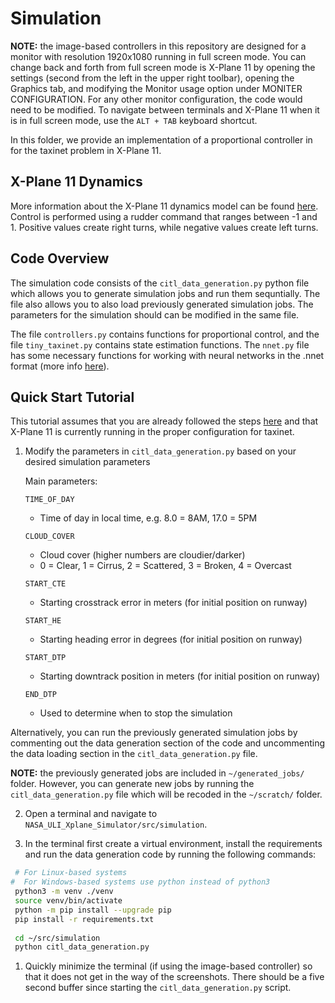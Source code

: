 # Simulation
**NOTE:** the image-based controllers in this repository are designed for a monitor with resolution 1920x1080 running in full screen mode. You can change back and forth from full screen mode is X-Plane 11 by opening the settings (second from the left in the upper right toolbar), opening the Graphics tab, and modifying the Monitor usage option under MONITER CONFIGURATION. For any other monitor configuration, the code would need to be modified. To navigate between terminals and X-Plane 11 when it is in full screen mode, use the `ALT + TAB` keyboard shortcut. 

In this folder, we provide an implementation of a proportional controller in for the taxinet problem in X-Plane 11.

## X-Plane 11 Dynamics
More information about the X-Plane 11 dynamics model can be found [here](https://www.x-plane.com/desktop/how-x-plane-works/). Control is performed using a rudder command that ranges between -1 and 1. Positive values create right turns, while negative values create left turns.

## Code Overview
The simulation code consists of the `citl_data_generation.py` python file which allows you to generate simulation jobs and run them sequntially. The file also allows you to also load previously generated simulation jobs. The parameters for the simulation should can be modified in the same file.

The file `controllers.py` contains functions for proportional control, and the file `tiny_taxinet.py` contains state estimation functions. The `nnet.py` file has some necessary functions for working with neural networks in the .nnet format (more info [here](https://github.com/sisl/NNet)).

## Quick Start Tutorial
This tutorial assumes that you are already followed the steps [here](..) and that X-Plane 11 is currently running in the proper configuration for taxinet.

1. Modify the parameters in `citl_data_generation.py` based on your desired simulation parameters

    Main parameters:

    `TIME_OF_DAY`
    * Time of day in local time, e.g. 8.0 = 8AM, 17.0 = 5PM

    `CLOUD_COVER`
    * Cloud cover (higher numbers are cloudier/darker)
    * 0 = Clear, 1 = Cirrus, 2 = Scattered, 3 = Broken, 4 = Overcast

    `START_CTE`
    * Starting crosstrack error in meters (for initial position on runway)

    `START_HE`
    * Starting heading error in degrees (for initial position on runway)

    `START_DTP`
    * Starting downtrack position in meters (for initial position on runway)

    `END_DTP`
    * Used to determine when to stop the simulation

Alternatively, you can run the previously generated simulation jobs by commenting out the data generation section of the code and uncommenting the data loading section in the `citl_data_generation.py` file.

**NOTE:** the previously generated jobs are included in `~/generated_jobs/` folder. However, you can generate new jobs by running the `citl_data_generation.py` file which will be recoded in the `~/scratch/` folder.

2. Open a terminal and navigate to `NASA_ULI_Xplane_Simulator/src/simulation`.

3. In the terminal first create a virtual environment, install the requirements and run the data generation code by running the following commands:
```bash
 # For Linux-based systems
#  For Windows-based systems use python instead of python3
 python3 -m venv ./venv
 source venv/bin/activate
 python -m pip install --upgrade pip
 pip install -r requirements.txt
 
 cd ~/src/simulation
 python citl_data_generation.py
```

1. Quickly minimize the terminal (if using the image-based controller) so that it does not get in the way of the screenshots. There should be a five second buffer since starting the `citl_data_generation.py` script.
